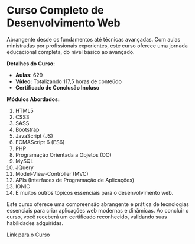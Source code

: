 
# Curso Completo de Desenvolvimento Web

Abrangente desde os fundamentos até técnicas avançadas. Com aulas ministradas por profissionais experientes, este curso oferece uma jornada educacional completa, do nível básico ao avançado.

**Detalhes do Curso:**
- **Aulas:** 629
- **Vídeo:** Totalizando 117,5 horas de conteúdo
- **Certificado de Conclusão Incluso**

**Módulos Abordados:**
1. HTML5
2. CSS3
3. SASS
4. Bootstrap
5. JavaScript (JS)
6. ECMAScript 6 (ES6)
7. PHP
8. Programação Orientada a Objetos (OO)
9. MySQL
10. JQuery
11. Model-View-Controller (MVC)
12. APIs (Interfaces de Programação de Aplicações)
13. IONIC
14. E muitos outros tópicos essenciais para o desenvolvimento web.

Este curso oferece uma compreensão abrangente e prática de tecnologias essenciais para criar aplicações web modernas e dinâmicas. Ao concluir o curso, você receberá um certificado reconhecido, validando suas habilidades adquiridas.

[Link para o Curso](https://www.udemy.com/share/101WK03@RcZINwnSD-F0IVb_jBLbAlLmL0Vzh-nrGE6VYUGcpu9ACY4eKpPu1rFfpRATwD2L6Q==/)
